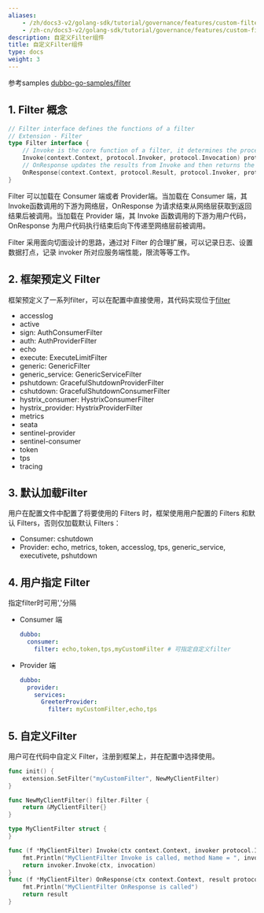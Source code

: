 ```yaml
---
aliases:
    - /zh/docs3-v2/golang-sdk/tutorial/governance/features/custom-filter/
    - /zh-cn/docs3-v2/golang-sdk/tutorial/governance/features/custom-filter/
description: 自定义Filter组件
title: 自定义Filter组件
type: docs
weight: 3
---
```







参考samples [dubbo-go-samples/filter](https://github.com/apache/dubbo-go-samples/tree/f7febed9d686cb940ea55d34b5baa567d7574a44/filter)

## 1. Filter 概念

```go
// Filter interface defines the functions of a filter
// Extension - Filter
type Filter interface {
	// Invoke is the core function of a filter, it determines the process of the filter
	Invoke(context.Context, protocol.Invoker, protocol.Invocation) protocol.Result
	// OnResponse updates the results from Invoke and then returns the modified results.
	OnResponse(context.Context, protocol.Result, protocol.Invoker, protocol.Invocation) protocol.Result
}
```

Filter 可以加载在 Consumer 端或者 Provider端。当加载在 Consumer 端，其Invoke函数调用的下游为网络层，OnResponse 为请求结束从网络层获取到返回结果后被调用。当加载在 Provider 端，其 Invoke 函数调用的下游为用户代码，OnResponse 为用户代码执行结束后向下传递至网络层前被调用。

Filter 采用面向切面设计的思路，通过对 Filter 的合理扩展，可以记录日志、设置数据打点，记录 invoker 所对应服务端性能，限流等等工作。

## 2. 框架预定义 Filter

框架预定义了一系列filter，可以在配置中直接使用，其代码实现位于[filter](https://github.com/apache/dubbo-go/tree/release-3.0/filter)

- accesslog
- active
- sign: AuthConsumerFilter
- auth: AuthProviderFilter
- echo
- execute: ExecuteLimitFilter
- generic: GenericFilter
- generic_service: GenericServiceFilter
- pshutdown: GracefulShutdownProviderFilter
- cshutdown: GracefulShutdownConsumerFilter
- hystrix_consumer: HystrixConsumerFilter
- hystrix_provider: HystrixProviderFilter
- metrics
- seata
- sentinel-provider
- sentinel-consumer
- token
- tps
- tracing

## 3. 默认加载Filter

用户在配置文件中配置了将要使用的 Filters 时，框架使用用户配置的 Filters 和默认 Filters，否则仅加载默认 Filters：

- Consumer: cshutdown
- Provider: echo, metrics, token, accesslog, tps, generic_service, executivete, pshutdown

## 4. 用户指定 Filter

指定filter时可用','分隔

- Consumer 端

  ```yaml
  dubbo:
    consumer:
      filter: echo,token,tps,myCustomFilter # 可指定自定义filter
  ```

  

- Provider 端

  ```yaml
  dubbo:
    provider:
      services:
        GreeterProvider:
          filter: myCustomFilter,echo,tps
  ```

## 5. 自定义Filter

用户可在代码中自定义 Filter，注册到框架上，并在配置中选择使用。

```go
func init() {
	extension.SetFilter("myCustomFilter", NewMyClientFilter)
}

func NewMyClientFilter() filter.Filter {
	return &MyClientFilter{}
}

type MyClientFilter struct {
}

func (f *MyClientFilter) Invoke(ctx context.Context, invoker protocol.Invoker, invocation protocol.Invocation) protocol.Result {
	fmt.Println("MyClientFilter Invoke is called, method Name = ", invocation.MethodName())
	return invoker.Invoke(ctx, invocation)
}
func (f *MyClientFilter) OnResponse(ctx context.Context, result protocol.Result, invoker protocol.Invoker, protocol protocol.Invocation) protocol.Result {
	fmt.Println("MyClientFilter OnResponse is called")
	return result
}

```

